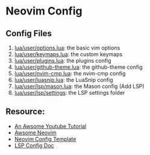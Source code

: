 # Neovim Config

## Config Files

1. [lua/user/options.lua](./lua/user/options.lua): the basic vim options
2. [lua/user/keymaps.lua](./lua/user/keymaps.lua): the custom keymaps
3. [lua/user/plugins.lua](./lua/user/plugins.lua): the plugins config
4. [lua/user/github-theme.lua](./lua/user/github-theme.lua): the github-theme config
5. [lua/user/nvim-cmp.lua](./lua/user/nvim-cmp.lua): the nvim-cmp config
6. [lua/user/luasnip.lua](./lua/user/luasnip.lua): the LuaSnip config
7. [lua/user/lsp/mason.lua](./lua/user/lsp/mason.lua): the Mason config (Add LSP)
8. [lua/user/lsp/settings](lua/user/lsp/settings): the LSP settings folder

## Resource:

- [An Awsome Youtube Tutorial](https://www.youtube.com/watch?v=hY5-Q6NxQgY)
- [Awsome Neovim](https://github.com/rockerBOO/awesome-neovim)
- [Neovim Config Template](https://github.com/LunarVim/Neovim-from-scratch)
- [LSP Config Doc](https://github.com/neovim/nvim-lspconfig/blob/master/doc/server_configurations.md)

